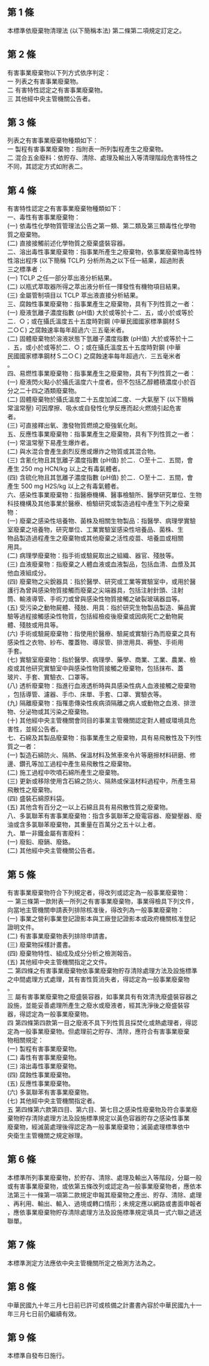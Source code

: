 第 1 條
-------
本標準依廢棄物清理法 (以下簡稱本法) 第二條第二項規定訂定之。

第 2 條
-------
有害事業廢棄物以下列方式依序判定：  
一  列表之有害事業廢棄物。  
二  有害特性認定之有害事業廢棄物。  
三  其他經中央主管機關公告者。

第 3 條
-------
列表之有害事業廢棄物種類如下：  
一  製程有害事業廢棄物：指附表一所列製程產生之廢棄物。  
二  混合五金廢料：依貯存、清除、處理及輸出入等清理階段危害特性之  
    不同，其認定方式如附表二。

第 4 條
-------
有害特性認定之有害事業廢棄物種類如下：  
一、毒性有害事業廢棄物：  
 (一) 依毒性化學物質管理法公告之第一類、第二類及第三類毒性化學物  
      質之廢棄物。  
 (二) 直接接觸前述化學物質之廢棄盛裝容器。  
二、溶出毒性事業廢棄物：指事業所產生之廢棄物，依事業廢棄物毒性特  
    性溶出程序 (以下簡稱 TCLP)  分析所為之以下任一結果，超過附表  
    三之標準者：  
 (一) TCLP  之任一部分萃出液分析結果。  
 (二) 以瓶式萃取器所得之萃出液分析任一揮發性有機物項目結果。  
 (三) 金屬管制項目以 TCLP 萃出液直接分析結果。  
三、腐蝕性事業廢棄物：指事業產生之廢棄物，具有下列性質之一者：   
 (一) 廢液氫離子濃度指數 (pH值) 大於或等於十二．五，或小於或等於  
      二．○；或在攝氏溫度五十五度時對鋼 (中華民國國家標準鋼材Ｓ  
      二○Ｃ) 之腐蝕速率每年超過六‧三五毫米者。   
 (二) 固體廢棄物於溶液狀態下氫離子濃度指數 (pH值) 大於或等於十二  
      ．五，或小於或等於二．○；或在攝氏溫度五十五度時對鋼 (中華  
      民國國家標準鋼材Ｓ二○Ｃ) 之腐蝕速率每年超過六．三五毫米者  
      。   
四、易燃性事業廢棄物：指事業產生之廢棄物，具有下列性質之一者：   
 (一) 廢液閃火點小於攝氏溫度六十度者。但不包括乙醇體積濃度小於百  
      分之二十四之酒類廢棄物。   
 (二) 固體廢棄物於攝氏溫度二十五度加減二度、一大氣壓下 (以下簡稱  
      常溫常壓) 可因摩擦、吸水或自發性化學反應而起火燃燒引起危害  
      者。   
 (三) 可直接釋出氧、激發物質燃燒之廢強氧化劑。   
五、反應性事業廢棄物：指事業產生之廢棄物，具有下列性質之一者：   
 (一) 常溫常壓下易產生爆炸者。   
 (二) 與水混合會產生劇烈反應或爆炸之物質或其混合物。   
 (三) 含氰化物且其氫離子濃度指數 (pH值) 於二．○至十二．五間，會  
      產生 250 mg HCN/kg  以上之有毒氣體者。   
 (四) 含硫化物且其氫離子濃度指數 (pH值) 於二．○至十二．五間，會  
      產生 500 mg H2S/kg  以上之有毒氣體者。   
六、感染性事業廢棄物：指醫療機構、醫事檢驗所、醫學研究單位、生物  
    科技機構及其他事業於醫療、檢驗研究或製造過程中產生下列之廢棄  
    物：  
 (一) 廢棄之感染性培養物、菌株及相關生物製品：指醫學、病理學實驗  
      室廢棄之培養物，研究單位、工業實驗室感染性培養品、菌株、生  
      物品製造過程產生之廢棄物或其他廢棄之活性疫苗、培養皿或相關  
      用具。  
 (二) 病理學廢棄物：指手術或驗屍取出之組織、器官、殘肢等。  
 (三) 血液廢棄物：指廢棄之人體血液或血液製品，包括血清、血漿及其  
      他血液組成分。  
 (四) 廢棄物之尖銳器具：指於醫學、研究或工業等實驗室中，或用於醫  
      護行為曾與感染物質接觸而廢棄之尖端器具，包括注射針頭、注射  
      筒、輸液導管、手術刀或曾與感染性物質接觸之破裂玻璃器皿等。  
 (五) 受污染之動物屍體、殘肢、用具：指於研究生物製品製造、藥品實  
      驗等過程接觸感染性物質，包括經檢疫後廢棄或因病死亡之動物屍  
      體、殘肢或用具等。  
 (六) 手術或驗屍廢棄物：指使用於醫療、驗屍或實驗行為而廢棄之具有  
      感染性之衣物、紗布、覆蓋物、導尿管、排泄用具、褥墊、手術用  
      手套。  
 (七) 實驗室廢棄物：指於醫學、病理學、藥學、商業、工業、農業、檢  
      疫或其他研究實驗室中與感染性物質接觸之廢棄物，包括抹布、蓋  
      玻片、手套、實驗衣、口罩等。  
 (八) 透析廢棄物：指進行血液透析時與具感染性病人血液接觸之廢棄物  
      ，包括導管、濾器、手巾、床單、手套、口罩、實驗衣等。  
 (九) 隔離廢棄物：指罹患傳染性疾病須隔離之病人或動物之血液、排泄  
      物、分泌物或其污染之廢棄物。  
 (十) 其他經中央主管機關會同目的事業主管機關認定對人體或環境具危  
      害性，並經公告者。  
七、石綿及其製品廢棄物：指事業產生之廢棄物，具有易飛散性及下列性  
    質之一者：  
 (一) 製造石綿防火、隔熱、保溫材料及煞車來令片等磨擦材料研磨、修  
      邊、鑽孔等加工過程中產生易飛散性之廢棄物。  
 (二) 施工過程中吹噴石綿所產生之廢棄物。  
 (三) 更新或移除使用含石綿之防火、隔熱或保溫材料過程中，所產生易  
      飛散性之廢棄物。  
 (四) 盛裝石綿原料袋。  
 (五) 其他含有百分之一以上石綿且具有易飛散性質之廢棄物。  
八、多氯聯苯有害事業廢棄物：指含多氯聯苯之廢電容器、廢變壓器、廢  
    油或含多氯聯苯廢棄物，其重量在百萬分之五十以上者。  
九、單一非鐵金屬有害廢料：  
 (一) 廢鉛、廢鎘、廢鉻。  
 (二) 其他經中央主管機關公告者。

第 5 條
-------
有害事業廢棄物符合下列規定者，得改列或認定為一般事業廢棄物：  
一  第三條第一款附表一所列之有害事業廢棄物，事業得檢具下列文件，  
    向當地主管機關申請表列排除核准後，得改列為一般事業廢棄物：  
 (一) 事業之營利事業登記證影本與工廠登記證影本或政府機關核准登記  
      證明文件。  
 (二) 有害事業廢棄物表列排除申請書。  
 (三) 廢棄物採樣計畫書。  
 (四) 廢棄物特性、組成及成分分析之檢測報告。  
 (五) 其他經中央主管機關指定之文件。  
二  第四條之有害事業廢棄物依事業廢棄物貯存清除處理方法及設施標準  
    之中間處理方式處理，其有害性質消失者，得認定為一般事業廢棄物  
    。  
三  屬有害事業廢棄物之廢盛裝容器，如事業具有有效清洗廢盛裝容器之  
    設施，並能妥善處理所產生之廢水或廢液者，經其洗淨後之廢盛裝容  
    器，得認定為一般事業廢棄物。  
四  第四條第四款第一目之廢液不具下列性質且採焚化或熱處理者，得認  
    定為一般事業廢棄物。但處理前之貯存、清除，應符合有害事業廢棄  
    物相關規定：  
 (一) 製程有害事業廢棄物。  
 (二) 毒性有害事業廢棄物。  
 (三) 溶出毒性事業廢棄物。  
 (四) 腐蝕性事業廢棄物。  
 (五) 反應性事業廢棄物。  
 (六) 多氯聯苯有害事業廢棄物。  
 (七) 其他經中央主管機關指定者。  
五  第四條第六款第四目、第六目、第七目之感染性廢棄物及符合事業廢  
    棄物貯存清除處理方法及設施標準規定以黃色容器貯存之感染性事業  
    廢棄物，經滅菌處理後得認定為一般事業廢棄物；滅菌處理標準依中  
    央衛生主管機關之規定辦理。

第 6 條
-------
本標準所列事業廢棄物，於貯存、清除、處理及輸出入等階段，分屬一般  
或有害事業廢棄物，或依第五條改列或認定為一般事業廢棄物者，應依本  
法第三十一條第一項第二款規定申報其廢棄物之產出、貯存、清除、處理  
、再利用、輸出、輸入、過境或轉口情形；未規定應以網路或書面申報者  
，應依事業廢棄物貯存清除處理方法及設施標準規定填具一式六聯之遞送  
聯單。

第 7 條
-------
本標準測定方法應依中央主管機關所定之檢測方法為之。

第 8 條
-------
中華民國九十年三月七日前已許可或核備之計畫書內容於中華民國九十一  
年三月七日前仍繼續有效。

第 9 條
-------
本標準自發布日施行。

